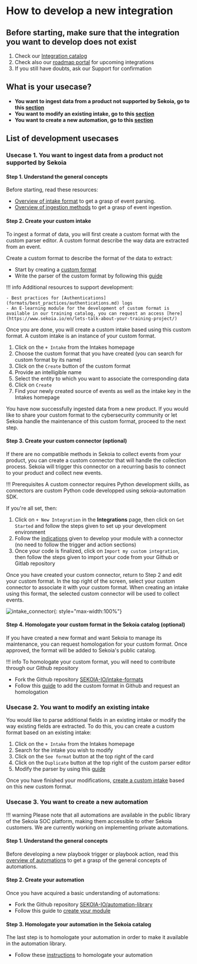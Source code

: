 # How to develop a new integration

## Before starting, make sure that the integration you want to develop does not exist

1. Check our [Integration catalog](https://www.sekoia.io/en/integrations-catalog/)
2. Check also our [roadmap portal](https://roadmap-integrations.sekoia.io/tabs/18-coming-next) for upcoming integrations
3. If you still have doubts, ask our Support for confirmation

## What is your usecase?

- **You want to ingest data from a product not supported by Sekoia, go to this [section](#usecase-1-you-want-to-ingest-data-from-a-product-not-supported-by-sekoia)**
- **You want to modify an existing intake, go to this [section](#usecase-2-you-want-to-modify-an-existing-intake)**
- **You want to create a new automation, go to this [section](#usecase-3-you-want-to-create-a-new-automation)**

## List of development usecases

### Usecase 1. You want to ingest data from a product not supported by Sekoia

#### Step 1. Understand the general concepts

Before starting, read these resources:

- [Overview of intake format](formats/overview.md) to get a grasp of event parsing.
- [Overview of ingestion methods](/integration/ingestion_methods/index.md) to get a grasp of event ingestion.

#### Step 2. Create your custom intake

To ingest a format of data, you will first create a custom format with the custom parser editor. A custom format describe the way data are extracted from an event.

Create a custom format to describe the format of the data to extract:

- Start by creating a [custom format](formats/create_a_format.md#custom-format-creation-on-the-platform)
- Write the parser of the custom format by following this [guide](formats/parser.md)

!!! info
    Additional resources to support development:

    - Best practices for [Authentications](formats/best_practices/authentications.md) logs
    - An E-learning module for the development of custom format is available in our training catalog, you can request an access [here](https://www.sekoia.io/en/lets-talk-about-your-training-project/)

Once you are done, you will create a custom intake based using this custom format. A custom intake is an instance of your custom format.

1. Click on the `+ Intake` from the Intakes homepage
2. Choose the custom format that you have created (you can search for custom format by its name)
3. Click on the `Create` button of the custom format
4. Provide an intelligible name
5. Select the entity to which you want to associate the corresponding data
6. Click on `Create`
7. Find your newly created source of events as well as the intake key in the Intakes homepage

You have now successfully ingested data from a new product. If you would like to share your custom format to the cybersecurity community or let Sekoia handle the maintenance of this custom format, proceed to the next step.

#### Step 3. Create your custom connector (optional)

If there are no compatible methods in Sekoia to collect events from your product, you can create a custom connector that will handle the collection process.
Sekoia will trigger this connector on a recurring basis to connect to your product and collect new events.

!!! Prerequisites
    A custom connector requires Python development skills, as connectors are custom Python code developped using sekoia-automation SDK.

If you're all set, then:
1. Click on `+ New Integration` in the **Integrations** page, then click on `Get Started` and follow the steps given to set up your development environment
2. Follow the [indications](/integration/develop_integration/automation/create_a_module/) given to develop your module with a connector (no need to follow the trigger and action sections)
3. Once your code is finalized, click on `Import my custom integration`, then follow the steps given to import your code from your Github or Gitlab repository

Once you have created your custom connector, return to Step 2 and edit your custom format.
In the top right of the screen, select your custom connector to associate it with your custom format. When creating an intake using this format, the selected custom connector will be used to collect events.

![intake_connector](/assets/operation_center/intakes/custom_intake_connector.png){: style="max-width:100%"}

#### Step 4. Homologate your custom format in the Sekoia catalog (optional)

If you have created a new format and want Sekoia to manage its maintenance, you can request homologation for your custom format. Once approved, the format will be added to Sekoia's public catalog.

!!! info
    To homologate your custom format, you will need to contribute through our Github repository

- Fork the Github repository [SEKOIA-IO/intake-formats](https://github.com/SEKOIA-IO/intake-formats)
- Follow this [guide](formats/create_a_format.md#custom-format-creation-with-the-github-repository) to add the custom format in Github and request an homologation

### Usecase 2. You want to modify an existing intake

You would like to parse additional fields in an existing intake or modify the way existing fields are extracted. To do this, you can create a custom format based on an existing intake:

1. Click on the `+ Intake` from the Intakes homepage
2. Search for the intake you wish to modify
3. Click on the `See format` button at the top right of the card
4. Click on the `Duplicate` button at the top right of the custom parser editor
5. Modify the parser by using this [guide](formats/parser.md)

Once you have finished your modifications, [create a custom intake](#step-2-create-your-custom-intake) based on this new custom format.

### Usecase 3. You want to create a new automation

!!! warning
    Please note that all automations are available in the public library of the Sekoia SOC platform, making them accessible to other Sekoia customers. We are currently working on implementing private automations.

#### Step 1. Understand the general concepts

Before developing a new playbook trigger or playbook action, read this [overview of automations](automation/overview.md) to get a grasp of the general concepts of automations.

#### Step 2. Create your automation

Once you have acquired a basic understanding of automations:

- Fork the Github repository [SEKOIA-IO/automation-library](https://github.com/SEKOIA-IO/automation-library)
- Follow this guide to [create your module](automation/create_a_module.md)

#### Step 3. Homologate your automation in the Sekoia catalog

The last step is to homologate your automation in order to make it available in the automation library.

- Follow these [instructions](automation/create_a_module.md#homologation-request) to homologate your automation